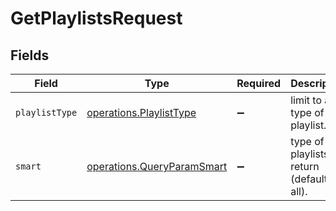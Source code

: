 # GetPlaylistsRequest


## Fields

| Field                                                                    | Type                                                                     | Required                                                                 | Description                                                              |
| ------------------------------------------------------------------------ | ------------------------------------------------------------------------ | ------------------------------------------------------------------------ | ------------------------------------------------------------------------ |
| `playlistType`                                                           | [operations.PlaylistType](../../models/operations/playlisttype.md)       | :heavy_minus_sign:                                                       | limit to a type of playlist.                                             |
| `smart`                                                                  | [operations.QueryParamSmart](../../models/operations/queryparamsmart.md) | :heavy_minus_sign:                                                       | type of playlists to return (default is all).                            |